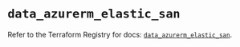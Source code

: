 # `data_azurerm_elastic_san`

Refer to the Terraform Registry for docs: [`data_azurerm_elastic_san`](https://registry.terraform.io/providers/hashicorp/azurerm/4.48.0/docs/data-sources/elastic_san).
